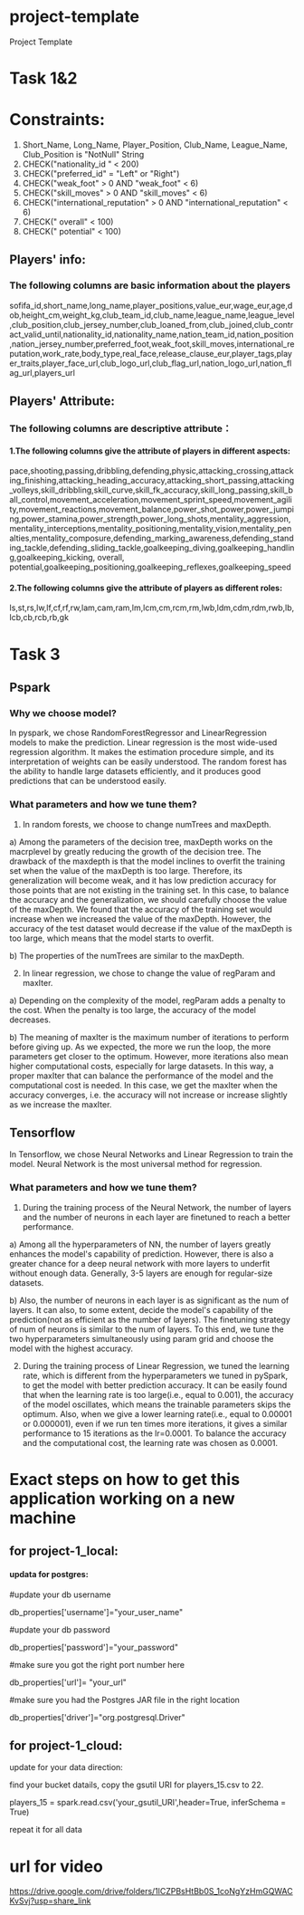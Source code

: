 # project-template
Project Template

# Task 1&2 
# Constraints:
1. Short_Name, Long_Name, Player_Position, Club_Name, League_Name, Club_Position is "NotNull" String 
2. CHECK("nationality_id " < 200)
3. CHECK("preferred_id" = "Left" or "Right")
4. CHECK("weak_foot" > 0 AND "weak_foot" < 6)
5. CHECK("skill_moves" > 0 AND "skill_moves" < 6)
6. CHECK("international_reputation" > 0 AND "international_reputation" < 6)
7. CHECK(" overall" < 100)
8. CHECK(" potential" < 100)

## Players' info:
### The following columns are basic information about the players
sofifa_id,short_name,long_name,player_positions,value_eur,wage_eur,age,dob,height_cm,weight_kg,club_team_id,club_name,league_name,league_level,club_position,club_jersey_number,club_loaned_from,club_joined,club_contract_valid_until,nationality_id,nationality_name,nation_team_id,nation_position,nation_jersey_number,preferred_foot,weak_foot,skill_moves,international_reputation,work_rate,body_type,real_face,release_clause_eur,player_tags,player_traits,player_face_url,club_logo_url,club_flag_url,nation_logo_url,nation_flag_url,players_url

## Players' Attribute:
### The following columns are descriptive attribute：
#### 1.The following columns give the attribute of players in different aspects:
pace,shooting,passing,dribbling,defending,physic,attacking_crossing,attacking_finishing,attacking_heading_accuracy,attacking_short_passing,attacking_volleys,skill_dribbling,skill_curve,skill_fk_accuracy,skill_long_passing,skill_ball_control,movement_acceleration,movement_sprint_speed,movement_agility,movement_reactions,movement_balance,power_shot_power,power_jumping,power_stamina,power_strength,power_long_shots,mentality_aggression,mentality_interceptions,mentality_positioning,mentality_vision,mentality_penalties,mentality_composure,defending_marking_awareness,defending_standing_tackle,defending_sliding_tackle,goalkeeping_diving,goalkeeping_handling,goalkeeping_kicking, overall, potential,goalkeeping_positioning,goalkeeping_reflexes,goalkeeping_speed
#### 2.The following columns give the attribute of players as different roles:
ls,st,rs,lw,lf,cf,rf,rw,lam,cam,ram,lm,lcm,cm,rcm,rm,lwb,ldm,cdm,rdm,rwb,lb,lcb,cb,rcb,rb,gk

# Task 3
## Pspark
### Why we choose model?
In pyspark, we chose RandomForestRegressor and LinearRegression models to make the prediction.
Linear regression is the most wide-used regression algorithm. It makes the estimation procedure simple, and its interpretation of weights can be easily understood.
The random forest has the ability to handle large datasets efficiently, and it produces good predictions that can be understood easily.
### What parameters and how we tune them?
1. In random forests, we choose to change numTrees and maxDepth. 

a) Among the parameters of the decision tree, maxDepth works on the macrplevel by greatly reducing the growth of the decision tree. The drawback of the maxdepth is that the model inclines to overfit the training set when the value of the maxDepth is too large. Therefore, its generalization will become weak, and it has low prediction accuracy for those points that are not existing in the training set. In this case, to balance the accuracy and the generalization, we should carefully choose the value of the maxDepth. We found that the accuracy of the training set would increase when we increased the value of the maxDepth. However, the accuracy of the test dataset would decrease if the value of the maxDepth is too large, which means that the model starts to overfit. 

b) The properties of the numTrees are similar to the maxDepth.

2. In linear regression, we chose to change the value of regParam and maxIter.

a) Depending on the complexity of the model, regParam adds a penalty to the cost. When the penalty is too large, the accuracy of the model decreases.

b) The meaning of maxIter is the maximum number of iterations to perform before giving up. As we expected, the more we run the loop, the more parameters get closer to the optimum. However, more iterations also mean higher computational costs, especially for large datasets. In this way, a proper maxIter that can balance the performance of the model and the computational cost is needed. In this case, we get the maxIter when the accuracy converges, i.e. the accuracy will not increase or increase slightly as we increase the maxIter.

## Tensorflow
In Tensorflow, we chose Neural Networks and Linear Regression to train the model. Neural Network is the most universal method for regression.
### What parameters and how we tune them?
1. During the training process of the Neural Network, the number of layers and the number of neurons in each layer are finetuned to reach a better performance.

a) Among all the hyperparameters of NN, the number of layers greatly enhances the model's capability of prediction. However, there is also a greater chance for a deep neural network with more layers to underfit without enough data. Generally, 3-5 layers are enough for regular-size datasets.

b) Also, the number of neurons in each layer is as significant as the num of layers. It can also, to some extent, decide the model's capability of the prediction(not as efficient as the number of layers). The finetuning strategy of num of neurons is similar to the num of layers. 
To this end, we tune the two hyperparameters simultaneously using param grid and choose the model with the highest accuracy.

2. During the training process of Linear Regression, we tuned the learning rate, which is different from the hyperparameters we tuned in pySpark, to get the model with better prediction accuracy. It can be easily found that when the learning rate is too large(i.e., equal to 0.001), the accuracy of the model oscillates, which means the trainable parameters skips the optimum. Also, when we give a lower learning rate(i.e., equal to 0.00001 or 0.000001), even if we run ten times more iterations, it gives a similar performance to 15 iterations as the lr=0.0001. To balance the accuracy and the computational cost, the learning rate was chosen as 0.0001.

# Exact steps on how to get this application working on a new machine
## for project-1_local:
#### updata for postgres:

#update your db username

db_properties['username']="your_user_name"

#update your db password

db_properties['password']="your_password"

#make sure you got the right port number here

db_properties['url']= "your_url"

#make sure you had the Postgres JAR file in the right location

db_properties['driver']="org.postgresql.Driver"

## for project-1_cloud:

update for your data direction:

find your bucket datails, copy the gsutil URI for players_15.csv to 22.

players_15 = spark.read.csv('your_gsutil_URI',header=True, inferSchema = True)

repeat it for all data

# url for video
https://drive.google.com/drive/folders/1lCZPBsHtBb0S_1coNgYzHmGQWACKvSvj?usp=share_link
